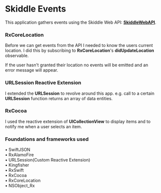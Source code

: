 <h1>Skiddle Events</h1>

<p>This application gathers events using the Skiddle Web API: <b><a href="https://github.com/Skiddle/web-api" target="_blank">SkiddleWebAPI</a></b>.</p>

<h3>RxCoreLocation</h3>
<p>Before we can get events from the API I needed to know the users current location. I did this by subscribing to <b>RxCoreLocation</b>'s <b>didUpdateLocation</b> observable. <p>
<p>If the user hasn't granted their location no events will be emitted and an error message will appear.</p>

<h3>URLSession Reactive Extension</h3>
<p>I extended the <b>URLSession</b> to revolve around this app. e.g. call to a certain <b>URLSession</b> function returns an array of data entities.</p>

<h3>RxCocoa</h3>
<p>I used the reactive extension of <b>UICollectionView</b> to display items and to notify me when a user selects an item.</p>

<h3>Foundations and frameworks used</h3>
<p>
&bull; SwiftJSON <br> &bull; RxAlamoFire <br> &bull; URLSession(Custom Reactive Extension) <br> &bull; Kingfisher <br> &bull; RxSwift <br> &bull; RxCocoa <br> &bull; RxCoreLocation <br> &bull; NSObject_Rx
</p>
